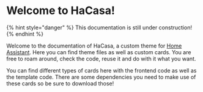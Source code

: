 # Welcome to HaCasa!

{% hint style="danger" %}
This documentation is still under construction!
{% endhint %}

Welcome to the documentation of HaCasa, a custom theme for [Home Assistant](https://www.home-assistant.io/). Here you can find theme files as well as custom cards. You are free to roam around, check the code, reuse it and do with it what you want.

You can find different types of cards here with the frontend code as well as the template code. There are some dependencies you need to make use of these cards so be sure to download those!
